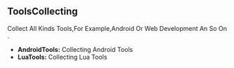 ## ToolsCollecting
Collect All Kinds Tools,For Example,Android Or Web Development An So On .

* **AndroidTools:** Collecting Android Tools
* **LuaTools:** Collecting Lua Tools
